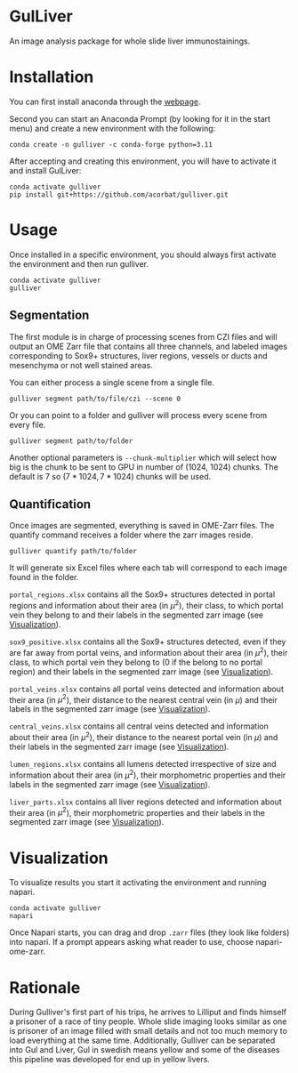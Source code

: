 # GulLiver

An image analysis package for whole slide liver immunostainings.


# Installation

You can first install anaconda through the [webpage](https://www.anaconda.com/download).

Second you can start an Anaconda Prompt (by looking for it in the start menu) and create a new environment with the following:

```
conda create -n gulliver -c conda-forge python=3.11
```

After accepting and creating this environment, you will have to activate it and install GulLiver:

```
conda activate gulliver
pip install git+https://github.com/acorbat/gulliver.git
```


# Usage

Once installed in a specific environment, you should always first activate the environment and then run gulliver.

```
conda activate gulliver
gulliver
```

## Segmentation

The first module is in charge of processing scenes from CZI files and will output an OME Zarr file that contains all three channels, and labeled images corresponding to Sox9+ structures, liver regions, vessels or ducts and mesenchyma or not well stained areas.

You can either process a single scene from a single file.

```
gulliver segment path/to/file/czi --scene 0
```

Or you can point to a folder and gulliver will process every scene from every file.

```
gulliver segment path/to/folder
```

Another optional parameters is ```--chunk-multiplier``` which will select how big is the chunk to be sent to GPU in number of (1024, 1024) chunks. The default is 7 so $(7*1024, 7*1024)$ chunks will be used.


## Quantification

Once images are segmented, everything is saved in OME-Zarr files. The quantify command receives a folder where the zarr images reside.

```
gulliver quantify path/to/folder
```

It will generate six Excel files where each tab will correspond to each image found in the folder.

```portal_regions.xlsx``` contains all the Sox9+ structures detected in portal regions and information about their area (in $\mu ^2$), their class, to which portal vein they belong to and their labels in the segmented zarr image (see [Visualization](#visualization)).

```sox9_positive.xlsx``` contains all the Sox9+ structures detected, even if they are far away from portal veins, and information about their area (in $\mu ^2$), their class, to which portal vein they belong to (0 if the belong to no portal region) and their labels in the segmented zarr image (see [Visualization](#visualization)).

```portal_veins.xlsx``` contains all portal veins detected and information about their area (in $\mu ^2$), their distance to the nearest central vein (in $\mu$) and their labels in the segmented zarr image (see [Visualization](#visualization)).

```central_veins.xlsx``` contains all central veins detected and information about their area (in $\mu ^2$), their distance to the nearest portal vein  (in $\mu$) and their labels in the segmented zarr image (see [Visualization](#visualization)).

```lumen_regions.xlsx``` contains all lumens detected irrespective of size and information about their area (in $\mu ^2$), their morphometric properties and their labels in the segmented zarr image (see [Visualization](#visualization)).

```liver_parts.xlsx``` contains all liver regions detected and information about their area (in $\mu ^2$), their morphometric properties and their labels in the segmented zarr image (see [Visualization](#visualization)).


# Visualization

To visualize results you start it activating the environment and running napari.

```
conda activate gulliver
napari
```

Once Napari starts, you can drag and drop ```.zarr``` files (they look like folders) into napari. If a prompt appears asking what reader to use, choose napari-ome-zarr.


# Rationale

During Gulliver's first part of his trips, he arrives to Lilliput and finds himself a prisoner of a race of tiny people.
Whole slide imaging looks similar as one is prisoner of an image filled with small details and not too much memory to load everything at the same time.
Additionally, Gulliver can be separated into Gul and Liver, Gul in swedish means yellow and some of the diseases this pipeline was developed for end up in yellow livers.
